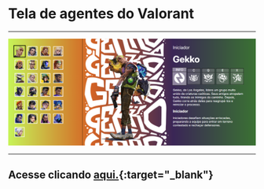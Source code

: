 # Tela de agentes do Valorant

***

![Tela de agentes do Valorant](./assets/image.png)

***

## Acesse clicando [aqui.](https://pedro-4rtur.github.io/Tela-de-agentes-Valorant){:target="_blank"}